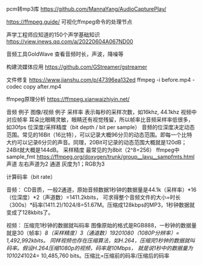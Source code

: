 
pcm转mp3库
https://github.com/MannaYang/AudioCapturePlay/


https://ffmpeg.guide/
可视化ffmpeg命令的处理节点

声学工程师应知道的150个声学基础知识
https://view.inews.qq.com/a/20220604A067ND00

音频工具GoldWave
查看音频时长，声波，降噪等


构建流媒体应用
https://github.com/GStreamer/gstreamer



文件修复  https://www.jianshu.com/p/47396ea132ed
ffmpeg -i before.mp4 -codec copy after.mp4

ffmpeg原理分析
https://ffmpeg.xianwaizhiyin.net/



音频	    例子	                                图像/视频	     例子
采样率	表示每秒的采样次数，如16khz, 44.1khz	视频中对应帧率	 耳朵比眼睛灵敏，眼睛还有视觉残留，所以帧率比音频采样率低很多，如30fps
位深度/采样精度（bit depth / bit per sample）	音频的位深度决定动态范围。常见的16Bit（16比特），可以记录大概96分贝的动态范围。即每一个比特大约可以记录6分贝的声音。同理，20Bit可记录的动态范围大概就是120dB；24Bit就大概是144dB。	采样精度	最常见的为8bit（2^8=256）
  ffmpeg中sample_fmt https://ffmpeg.org/doxygen/trunk/group__lavu__sampfmts.html
声道	   左右声道为2	                        通道	         灰度为1；RGB为3


计算码率（bit rate）

音频：
CD音质，一般2通道，原始音频数据1秒钟的数据量是44.1k（采样率）*16（位深度）*2（声道数）=1411.2kbits，
可求得整个音频文件的大小=时长（300s）*码率(1411.2)/1024/8=51.67M。压缩成128kbps的MP3，1秒钟数据就变成了128kbits了。

视频：  压缩完1秒钟的数据就叫码率
图像原始的格式是RGB888，一秒钟的数据量就是30（帧率）*8（采样精度）*3（通道数）*1920*1080（1080P分辨率）= 1,492,992kbits。
同样视频也存在压缩算法，如H.264，压缩完1秒钟的数据就叫码率。假设H.264压缩1080p的视频，码率是10Mbps，
就是说1秒中的数据量为10*1024*1024= 10,485,760 bits。压缩比=压缩前的码率/压缩后的码率